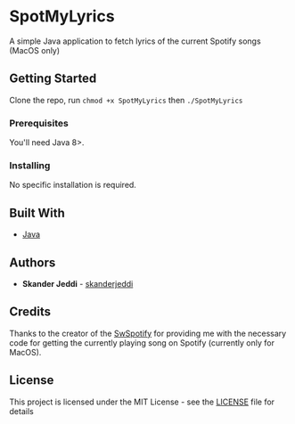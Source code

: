 # SpotMyLyrics
A simple Java application to fetch lyrics of the current Spotify songs (MacOS only)

## Getting Started

Clone the repo, run
```chmod +x SpotMyLyrics```
then
```./SpotMyLyrics```

### Prerequisites

You'll need Java 8>.

### Installing

No specific installation is required.

## Built With

* [Java](https://www.java.com/)

## Authors

* **Skander Jeddi** - [skanderjeddi](https://github.com/skanderjeddi)

## Credits

Thanks to the creator of the [SwSpotify](https://github.com/SwagLyrics/SwSpotify) for providing me with the necessary code for getting the currently playing song on Spotify (currently only for MacOS).

## License

This project is licensed under the MIT License - see the [LICENSE](LICENSE) file for details


